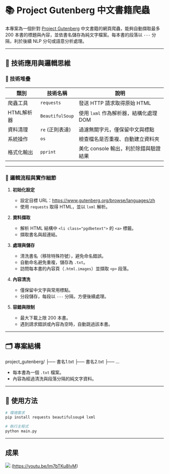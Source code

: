 # 📚 Project Gutenberg 中文書籍爬蟲

本專案為一個針對 [Project Gutenberg](https://www.gutenberg.org/browse/languages/zh) 中文書籍的網頁爬蟲，能夠自動擷取最多 200 本書的標題與內容，並依書名儲存為純文字檔案。每本書的段落以 `---` 分隔，利於後續 NLP 分句或語意分析處理。

---

## 🧠 技術應用與邏輯思維

### 📌 技術堆疊

| 類別       | 技術名稱        | 說明                                       |
|------------|-----------------|--------------------------------------------|
| 爬蟲工具   | `requests`      | 發送 HTTP 請求取得原始 HTML                |
| HTML解析器 | `BeautifulSoup` | 使用 `lxml` 作為解析器，結構化處理 DOM     |
| 資料清理   | `re` (正則表達) | 過濾無關字元，僅保留中文與標點             |
| 系統操作   | `os`            | 檢查檔名是否重複、自動建立資料夾           |
| 格式化輸出 | `pprint`        | 美化 console 輸出，利於除錯與驗證結果     |

---

### 🧩 邏輯流程與實作細節

1. **初始化設定**
   - 設定目標 URL：https://www.gutenberg.org/browse/languages/zh
   - 使用 `requests` 取得 HTML，並以 `lxml` 解析。

2. **資料擷取**
   - 解析 HTML 結構中 `<li class="pgdbetext">` 的 `<a>` 標籤。
   - 擷取書名與超連結。

3. **處理與儲存**
   - 清洗書名（移除特殊符號），避免命名錯誤。
   - 自動命名避免重複，儲存為 `.txt`。
   - 訪問每本書的內容頁（`.html.images`）並擷取 `<p>` 段落。

4. **內容清洗**
   - 僅保留中文字與常用標點。
   - 分段儲存，每段以 `---` 分隔，方便後續處理。

5. **容錯與限制**
   - 最大下載上限 200 本書。
   - 遇到請求錯誤或內容為空時，自動跳過該本書。

---

## 🗂️ 專案結構

project_gutenberg/
├── 書名1.txt
├── 書名2.txt
├── ...

- 每本書為一個 `.txt` 檔案。
- 內容為經過清洗與段落分隔的純文字資料。

---

## 🚀 使用方法

```bash
# 環境需求
pip install requests beautifulsoup4 lxml

# 執行主程式
python main.py
```

---

## 成果
![](執行過程的擷圖或說明圖片)
(https://youtu.be/lm7bTKu8IvM)
